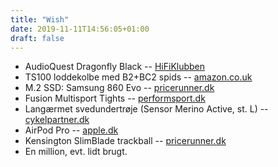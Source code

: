 ```yaml
---
title: "Wish"
date: 2019-11-11T14:56:05+01:00
draft: false
---
```

- AudioQuest Dragonfly Black -- [HiFiKlubben](https://www.hifiklubben.dk/stereo/da-konvertere/audioquest-dragonfly-black--da-konverter/)
- TS100 loddekolbe med B2+BC2 spids -- [amazon.co.uk](https://www.amazon.co.uk/GoBuying-Programmable-Pocket-size-Soldering-Acceleration/dp/B072Z9B9YS/)
- M.2 SSD: Samsung 860 Evo -- [pricerunner.dk](https://www.pricerunner.dk/pl/36-4485640/Harddiske/Samsung-860-Evo-MZ-N6E500BW-500GB-Sammenlign-Priser)
- Fusion Multisport Tights -- [performsport.dk](https://performsport.dk/products/fusion-c3-multisport-tights-unisex?variant=22019404529746)
- Langærmet svedundertrøje (Sensor Merino Active, st. L) -- [cykelpartner.dk](https://www.cykelpartner.dk/undertoej-herre/sensor-merino-active---merinoulds-undertroeje-med-lange-aermer---graa?var1=590341134)
- AirPod Pro -- [apple.dk](https://www.apple.com/dk/shop/product/MWP22ZM/A/airpods-pro)
- Kensington SlimBlade trackball -- [pricerunner.dk](https://www.pricerunner.dk/pl/110-1268481/Mus/Kensington-SlimBlade-Trackball-Graphite-(k72327eu)-Sammenlign-Priser)
- En million, evt. lidt brugt.
